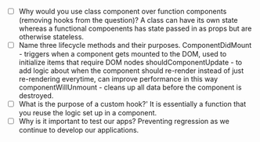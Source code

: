 - [ ] Why would you use class component over function components (removing hooks from the question)?
  A class can have its own state whereas a functional compoenents has state passed in as props but are otherwise stateless.
- [ ] Name three lifecycle methods and their purposes.
  ComponentDidMount - triggers when a component gets mounted to the DOM, used to initialize items that require DOM nodes
  shouldComponentUpdate - to add logic about when the component should re-render instead of just re-rendering everytime, can improve performance in this way
  componentWillUnmount - cleans up all data before the component is destroyed.
- [ ] What is the purpose of a custom hook?'
  It is essentially a function that you reuse the logic set up in a component.
- [ ] Why is it important to test our apps?
  Preventing regression as we continue to develop our applications. 